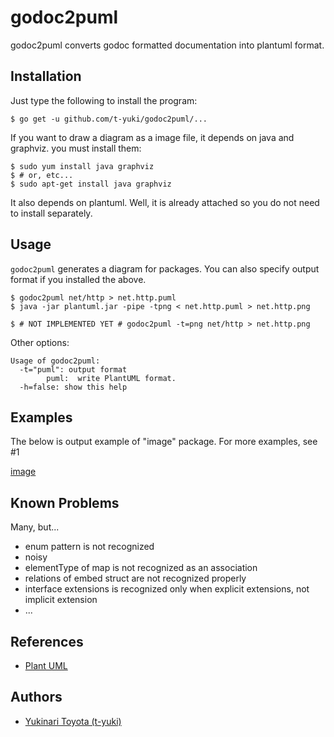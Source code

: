 godoc2puml
==========

godoc2puml converts godoc formatted documentation into plantuml format.

Installation
------------

Just type the following to install the program:

    $ go get -u github.com/t-yuki/godoc2puml/...

If you want to draw a diagram as a image file, it depends on java and graphviz. you must install them:

    $ sudo yum install java graphviz
    $ # or, etc...
    $ sudo apt-get install java graphviz

It also depends on plantuml. Well, it is already attached so you do not need to install separately.

Usage
-----

`godoc2puml` generates a diagram for packages. You can also specify output format if you installed the above.

    $ godoc2puml net/http > net.http.puml
    $ java -jar plantuml.jar -pipe -tpng < net.http.puml > net.http.png

    $ # NOT IMPLEMENTED YET # godoc2puml -t=png net/http > net.http.png

Other options:

```
Usage of godoc2puml:
  -t="puml": output format
        puml:  write PlantUML format.
  -h=false: show this help
```

Examples
--------
The below is output example of "image" package. For more examples, see #1

[image](https://cloud.githubusercontent.com/assets/3804806/3258061/1a0a6f32-f235-11e3-8648-89b9e9abd326.png)

Known Problems
--------------
Many, but...

* enum pattern is not recognized
* noisy
* elementType of map is not recognized as an association
* relations of embed struct are not recognized properly
* interface extensions is recognized only when explicit extensions, not implicit extension
* ...

References
----------
* [Plant UML](http://plantuml.sourceforge.net/)

Authors
-------

* [Yukinari Toyota (t-yuki)](https://github.com/t-yuki)
